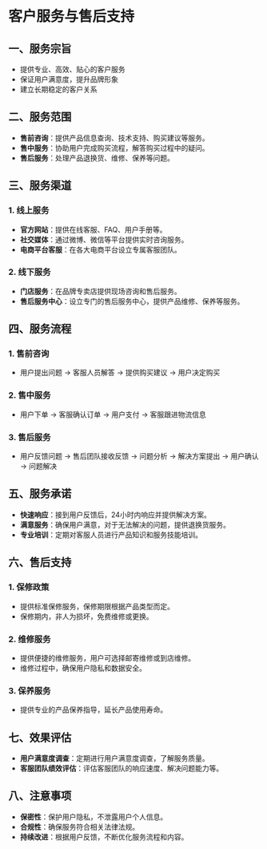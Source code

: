 # 客户服务与售后支持

## 一、服务宗旨
- 提供专业、高效、贴心的客户服务
- 保证用户满意度，提升品牌形象
- 建立长期稳定的客户关系

## 二、服务范围
- **售前咨询**：提供产品信息查询、技术支持、购买建议等服务。
- **售中服务**：协助用户完成购买流程，解答购买过程中的疑问。
- **售后服务**：处理产品退换货、维修、保养等问题。

## 三、服务渠道
### 1. 线上服务
- **官方网站**：提供在线客服、FAQ、用户手册等。
- **社交媒体**：通过微博、微信等平台提供实时咨询服务。
- **电商平台客服**：在各大电商平台设立专属客服团队。

### 2. 线下服务
- **门店服务**：在品牌专卖店提供现场咨询和售后服务。
- **售后服务中心**：设立专门的售后服务中心，提供产品维修、保养等服务。

## 四、服务流程
### 1. 售前咨询
- 用户提出问题 → 客服人员解答 → 提供购买建议 → 用户决定购买

### 2. 售中服务
- 用户下单 → 客服确认订单 → 用户支付 → 客服跟进物流信息

### 3. 售后服务
- 用户反馈问题 → 售后团队接收反馈 → 问题分析 → 解决方案提出 → 用户确认 → 问题解决

## 五、服务承诺
- **快速响应**：接到用户反馈后，24小时内响应并提供解决方案。
- **满意服务**：确保用户满意，对于无法解决的问题，提供退换货服务。
- **专业培训**：定期对客服人员进行产品知识和服务技能培训。

## 六、售后支持
### 1. 保修政策
- 提供标准保修服务，保修期限根据产品类型而定。
- 保修期内，非人为损坏，免费维修或更换。

### 2. 维修服务
- 提供便捷的维修服务，用户可选择邮寄维修或到店维修。
- 维修过程中，确保用户隐私和数据安全。

### 3. 保养服务
- 提供专业的产品保养指导，延长产品使用寿命。

## 七、效果评估
- **用户满意度调查**：定期进行用户满意度调查，了解服务质量。
- **客服团队绩效评估**：评估客服团队的响应速度、解决问题能力等。

## 八、注意事项
- **保密性**：保护用户隐私，不泄露用户个人信息。
- **合规性**：确保服务符合相关法律法规。
- **持续改进**：根据用户反馈，不断优化服务流程和内容。